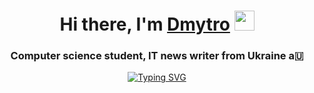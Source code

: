 <!-- markdownlint-disable MD033 MD041 -->
<h1 align="center">Hi there, I'm <a href="https://www.linkedin.com/in/dmytro-kupets/" target="_blank">Dmytro</a> 
    <img src="https://github.com/blackcater/blackcater/raw/main/images/Hi.gif" height="32" alt=""/></h1>
<h3 align="center">Computer science student, IT news writer from Ukraine a🇺</h3>

<p align="center">
    <a href="https://git.io/typing-svg">
        <img src="https://readme-typing-svg.demolab.com?font=Fira+Code&duration=4500&pause=500&random=false&width=435&lines=Trainee+Senior+Java+Developer;Java+Developer" alt="Typing SVG" />
    </a>
</p>
<!-- markdownlint-enable MD033 -->
